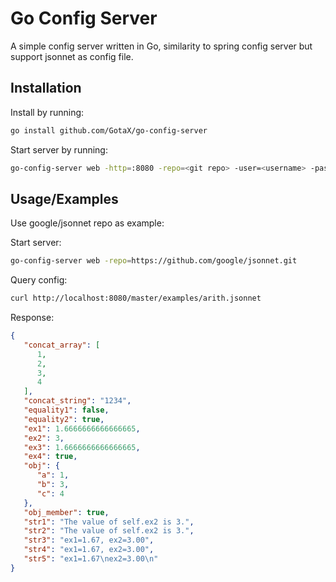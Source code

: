
# Go Config Server

A simple config server written in Go, similarity to spring config server but support jsonnet as config file.

## Installation

Install by running:

```bash
go install github.com/GotaX/go-config-server
```

Start server by running:
```bash
go-config-server web -http=:8080 -repo=<git repo> -user=<username> -pass=<password>
```
## Usage/Examples

Use google/jsonnet repo as example:

Start server:

```bash
go-config-server web -repo=https://github.com/google/jsonnet.git
```

Query config:
```bash
curl http://localhost:8080/master/examples/arith.jsonnet
```

Response:
```json
{
   "concat_array": [
      1,
      2,
      3,
      4
   ],
   "concat_string": "1234",
   "equality1": false,
   "equality2": true,
   "ex1": 1.6666666666666665,
   "ex2": 3,
   "ex3": 1.6666666666666665,
   "ex4": true,
   "obj": {
      "a": 1,
      "b": 3,
      "c": 4
   },
   "obj_member": true,
   "str1": "The value of self.ex2 is 3.",
   "str2": "The value of self.ex2 is 3.",
   "str3": "ex1=1.67, ex2=3.00",
   "str4": "ex1=1.67, ex2=3.00",
   "str5": "ex1=1.67\nex2=3.00\n"
}
```